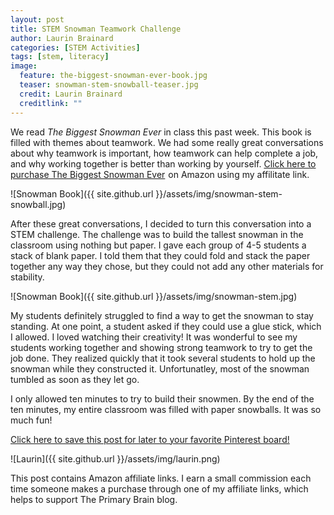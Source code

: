 ```yaml
---
layout: post
title: STEM Snowman Teamwork Challenge
author: Laurin Brainard
categories: [STEM Activities]
tags: [stem, literacy]
image:
  feature: the-biggest-snowman-ever-book.jpg
  teaser: snowman-stem-snowball-teaser.jpg
  credit: Laurin Brainard
  creditlink: ""
---
```

We read *The Biggest Snowman Ever* in class this past week. This book is filled with themes about teamwork. We had some really great conversations about why teamwork is important, how teamwork can help complete a job, and why working together is better than working by yourself. <a target="_blank" href="https://www.amazon.com/gp/product/0439627680/ref=as_li_tl?ie=UTF8&camp=1789&creative=9325&creativeASIN=0439627680&linkCode=as2&tag=theprimarybra-20&linkId=a69a4e94ce41ab866855a8af0dfd3db0">Click here to purchase The Biggest Snowman Ever</a><img src="//ir-na.amazon-adsystem.com/e/ir?t=theprimarybra-20&l=am2&o=1&a=0439627680" width="1" height="1" border="0" alt="" style="border:none !important; margin:0px !important;" /> on Amazon using my affilitate link. 

![Snowman Book]({{ site.github.url }}/assets/img/snowman-stem-snowball.jpg)

After these great conversations, I decided to turn this conversation into a STEM challenge. The challenge was to build the tallest snowman in the classroom using nothing but paper. I gave each group of 4-5 students a stack of blank paper. I told them that they could fold and stack the paper together any way they chose, but they could not add any other materials for stability. 

![Snowman Book]({{ site.github.url }}/assets/img/snowman-stem.jpg)

My students definitely struggled to find a way to get the snowman to stay standing. At one point, a student asked if they could use a glue stick, which I allowed. I loved watching their creativity! It was wonderful to see my students working together and showing strong teamwork to try to get the job done. They realized quickly that it took several students to hold up the snowman while they constructed it. Unfortunatley, most of the snowman tumbled as soon as they let go. 

I only allowed ten minutes to try to build their snowmen. By the end of the ten minutes, my entire classroom was filled with paper snowballs. It was so much fun!

[Click here to save this post for later to your favorite Pinterest board!](https://pin.it/35nhdrfv6hhs66)

![Laurin]({{ site.github.url }}/assets/img/laurin.png)

This post contains Amazon affiliate links. I earn a small commission each time someone makes a purchase through one of my affiliate links, which helps to support The Primary Brain blog.